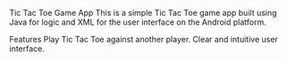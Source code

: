 Tic Tac Toe Game App
This is a simple Tic Tac Toe game app built using Java for logic and XML for the user interface on the Android platform.

Features
Play Tic Tac Toe against another player.
Clear and intuitive user interface.
